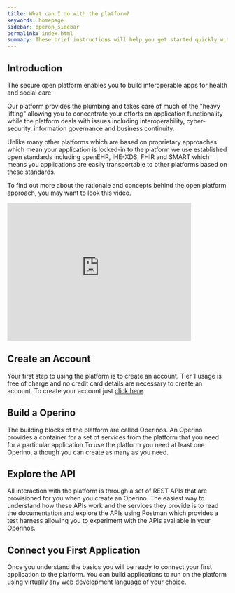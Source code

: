 ```yaml
---
title: What can I do with the platform?
keywords: homepage
sidebar: operon_sidebar
permalink: index.html
summary: These brief instructions will help you get started quickly with the platform
---
```

## Introduction

The secure open platform enables you to build interoperable apps for health and social care.

Our platform provides the plumbing and takes care of much of the "heavy lifting" allowing you to concentrate your efforts on application functionality while the platform deals with issues including interoperability, cyber-security, information governance and business continuity.

Unlike many other platforms which are based on proprietary approaches which mean your application is locked-in to the platform we use established open standards including openEHR, IHE-XDS, FHIR and SMART which means you applications are easily transportable to other platforms based on these standards.

To find out more about the rationale and concepts behind the open platform approach, you may want to look this video.

<iframe width="420" height="315" src="https://www.youtube.com/embed/hrdLaWk-beQ" frameborder="0" allowfullscreen></iframe>

## Create an Account

Your first step to using the platform is to create an account. Tier 1 usage is free of charge and no credit card details are necessary to create an account. To create your account just [click here](https://platform.code4health.org/#/register).

## Build a Operino

The building blocks of the platform are called Operinos. An Operino provides a container for a set of services from the platform that you need for a particular application To use the platform you need at least one Operino, although you can create as many as you need.

## Explore the API

All interaction with the platform is through a set of REST APIs that are provisioned for you when you create an Operino. The easiest way to understand how these APIs work and the services they provide is to read the documentation and explore the APIs using Postman which provides a test harness allowing you to experiment with the APIs available in your Operinos.  

## Connect you First Application

Once you understand the basics you will be ready to connect your first application to the platform. You can build applications to run on the platform using virtually any web development language of your choice.
